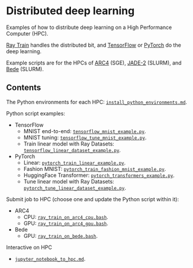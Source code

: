 # Distributed deep learning

Examples of how to distribute deep learning on a High Performance Computer (HPC).

[Ray Train](https://docs.ray.io/en/latest/train/train.html) handles the distributed bit, and [TensorFlow](https://www.tensorflow.org/tutorials/distribute/multi_worker_with_keras) or [PyTorch](https://pytorch.org/tutorials/beginner/dist_overview.html) do the deep learning.  

Example scripts are for the HPCs of [ARC4](https://arcdocs.leeds.ac.uk/systems/arc4.html) (SGE), [JADE-2](http://docs.jade.ac.uk/en/latest/index.html) (SLURM), and [Bede](https://bede-documentation.readthedocs.io/en/latest/) (SLURM).  

## Contents

The Python environments for each HPC: [`install_python_environments.md`](https://github.com/lukeconibear/distributed_deep_learning/blob/main/install_python_environments.md).  

Python script examples:
- TensorFlow
  - MNIST end-to-end: [`tensorflow_mnist_example.py`](https://github.com/lukeconibear/distributed_deep_learning/blob/main/tensorflow_mnist_example.py).  
  - MNIST tuning: [`tensorflow_tune_mnist_example.py`](https://github.com/lukeconibear/distributed_deep_learning/blob/main/tensorflow_tune_mnist_example.py).  
  - Train linear model with Ray Datasets: [`tensorflow_linear_dataset_example.py`](https://github.com/lukeconibear/distributed_deep_learning/blob/main/tensorflow_linear_dataset_example.py).  
- PyTorch
  - Linear: [`pytorch_train_linear_example.py`](https://github.com/lukeconibear/distributed_deep_learning/blob/main/pytorch_train_linear_example.py`).  
  - Fashion MNIST: [`pytorch_train_fashion_mnist_example.py`](https://github.com/lukeconibear/distributed_deep_learning/blob/main/pytorch_train_fashion_mnist_example.py`).  
  - HuggingFace Transformer: [`pytorch_transformers_example.py`](https://github.com/lukeconibear/distributed_deep_learning/blob/main/pytorch_transformers_example.py`).  
  - Tune linear model with Ray Datasets: [`pytorch_tune_linear_dataset_example.py`](https://github.com/lukeconibear/distributed_deep_learning/blob/main/pytorch_tune_linear_dataset_example.py).  

Submit job to HPC (choose one and update the Python script within it):
- ARC4
  - CPU: [`ray_train_on_arc4_cpu.bash`](https://github.com/lukeconibear/distributed_deep_learning/blob/main/ray_train_on_arc4_cpu.bash).  
  - GPU: [`ray_train_on_arc4_gpu.bash`](https://github.com/lukeconibear/distributed_deep_learning/blob/main/ray_train_on_arc4_gpu.bash).  
- Bede
  - GPU: [`ray_train_on_bede.bash`](https://github.com/lukeconibear/distributed_deep_learning/blob/main/ray_train_on_bede.bash).  

Interactive on HPC
  - [`jupyter_notebook_to_hpc.md`](https://github.com/lukeconibear/distributed_deep_learning/blob/main/jupyter_notebook_to_hpc.md).  

